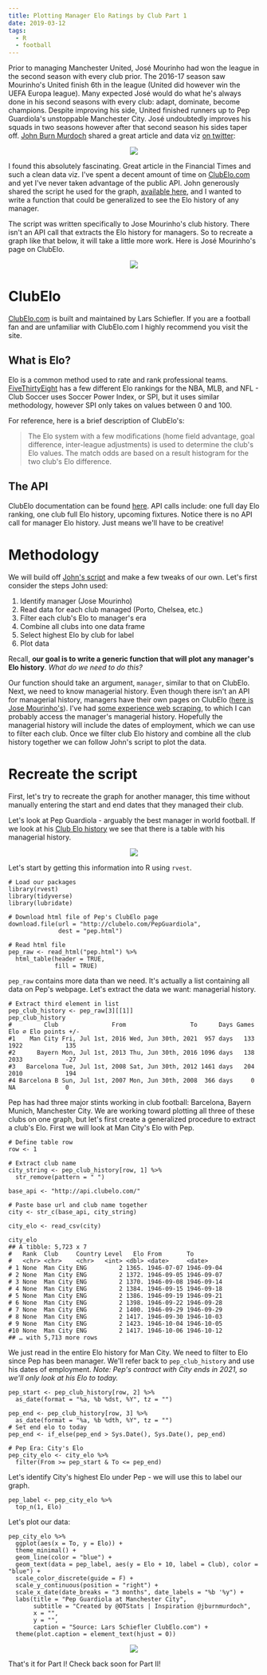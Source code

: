 ```yaml
---
title: Plotting Manager Elo Ratings by Club Part 1
date: 2019-03-12
tags: 
  - R
  - football
---
```


Prior to managing Manchester United, José Mourinho had won the league in the second season with every club prior. The 2016-17 season saw Mourinho's United finish 6th in the league (United did however win the UEFA Europa league). Many expected José would do what he's always done in his second seasons with every club: adapt, dominate, become champions. Despite improving his side, United finished runners up to Pep Guardiola's unstoppable Manchester City. José undoubtedly improves his squads in two seasons however after that second season his sides taper off. [John Burn Murdoch](https://twitter.com/jburnmurdoch) shared a great article and data viz [on twitter](https://twitter.com/jburnmurdoch/status/1075071315487395840?ref_src=twsrc%5Etfw):

<p align ="center">
  <img src = "/figs/2019-03-12-plot-manager-elo-part-1/John-Murdoch-Jose-Mourinho-clubelo.png">
</p>

I found this absolutely fascinating. Great article in the Financial Times and such a clean data viz. I've spent a decent amount of time on [ClubElo.com](http://clubelo.com) and yet I've never taken advantage of the public API. John generously shared the script he used for the graph, [available here](https://gist.github.com/johnburnmurdoch/1b3f32aaf7757733bd68a6513ab86226), and I wanted to write a function that could be generalized to see the Elo history of any manager.

The script was written specifically to Jose Mourinho's club history. There isn't an API call that extracts the Elo history for managers. So to recreate a graph like that below, it will take a little more work. Here is José Mourinho's page on ClubElo.

<p align ="center">
  <img src = "/figs/2019-03-12-plot-manager-elo-part-1/ClubElo-Jose-Mourinho.png">
</p>

# ClubElo
[ClubElo.com]("clubelo.com") is built and maintained by Lars Schiefler. If you are a football fan and are unfamiliar with ClubElo.com I highly recommend you visit the site.

## What is Elo?
Elo is a common method used to rate and rank professional teams. [FiveThirtyEight](http://fivethirtyeight.com) has a few different Elo rankings for the NBA, MLB, and NFL - Club Soccer uses Soccer Power Index, or SPI, but it uses similar methodology, however SPI only takes on values between 0 and 100.

For reference, here is a brief description of ClubElo's:
> The Elo system with a few modifications (home field advantage, goal difference, inter-league adjustments) is used to determine the club's Elo values. The match odds are based on a result histogram for the two club's Elo difference.

## The API
ClubElo documentation can be found [here](http://clubelo.com/API). API calls include: one full day Elo ranking, one club full Elo history, upcoming fixtures. Notice there is no API call for manager Elo history. Just means we'll have to be creative!

# Methodology 
We will build off [John's script](https://gist.github.com/johnburnmurdoch/1b3f32aaf7757733bd68a6513ab86226) and make a few tweaks of our own. Let's first consider the steps John used: 
  1. Identify manager (Jose Mourinho)
  1. Read data for each club managed (Porto, Chelsea, etc.)
  1. Filter each club's Elo to manager's era
  1. Combine all clubs into one data frame
  1. Select highest Elo by club for label
  1. Plot data

Recall, **our goal is to write a generic function that will plot any manager's Elo history**. _What do we need to do this?_

Our function should take an argument, `manager`, similar to that on ClubElo. Next, we need to know managerial history. Even though there isn't an API for managerial history, managers have their own pages on ClubElo ([here is Jose Mourinho's](http://clubelo.com/JoseMourinho)). I've had [some experience web scraping](https://otstats.github.io/2018-12-06-uww-mens-soccer/), to which I can probably access the manager's managerial history. Hopefully the managerial history will include the dates of employment, which we can use to filter each club. Once we filter club Elo history and combine all the club history together we can follow John's script to plot the data.

# Recreate the script

First, let's try to recreate the graph for another manager, this time without manually entering the start and end dates that they managed their club. 

Let's look at Pep Guardiola - arguably the best manager in world football. If we look at his [Club Elo history](http://clubelo.com/PepGuardiola) we see that there is a table with his managerial history. 

<p align = "center">
  <img src = "/figs/2019-03-12-plot-manager-elo-part-1/Managerial-History-Pep-Guardiola.png">
</p>

Let's start by getting this information into R using `rvest`. 

    # Load our packages
    library(rvest)
    library(tidyverse)
    library(lubridate)
    
    # Download html file of Pep's ClubElo page
    download.file(url = "http://clubelo.com/PepGuardiola", 
                  dest = "pep.html")
    
    # Read html file
    pep_raw <- read_html("pep.html") %>% 
      html_table(header = TRUE, 
                 fill = TRUE)
    
`pep_raw` contains more data than we need. It's actually a list containing all data on Pep's webpage. Let's extract the data we want: managerial history.

    # Extract third element in list
    pep_club_history <- pep_raw[3][[1]]
    pep_club_history
    #         Club               From                  To      Days Games Elo ⌀ Elo points +/-
    #1    Man City Fri, Jul 1st, 2016 Wed, Jun 30th, 2021  957 days   133  1922            135
    #2      Bayern Mon, Jul 1st, 2013 Thu, Jun 30th, 2016 1096 days   138  2033            -27
    #3   Barcelona Tue, Jul 1st, 2008 Sat, Jun 30th, 2012 1461 days   204  2010            194
    #4 Barcelona B Sun, Jul 1st, 2007 Mon, Jun 30th, 2008  366 days     0    NA              0
    
Pep has had three major stints working in club football: Barcelona, Bayern Munich, Manchester City. We are working toward plotting all three of these clubs on one graph, but let's first create a generalized procedure to extract a club's Elo. First we will look at Man City's Elo with Pep. 

    # Define table row
    row <- 1
    
    # Extract club name
    city_string <- pep_club_history[row, 1] %>% 
      str_remove(pattern = " ")
    
    base_api <- "http://api.clubelo.com/"
    
    # Paste base url and club name together
    city <- str_c(base_api, city_string)
    
    city_elo <- read_csv(city)
    
    city_elo
    ## A tibble: 5,723 x 7
    #   Rank  Club     Country Level   Elo From       To        
    #   <chr> <chr>    <chr>   <int> <dbl> <date>     <date>    
    # 1 None  Man City ENG         2 1365. 1946-07-07 1946-09-04
    # 2 None  Man City ENG         2 1372. 1946-09-05 1946-09-07
    # 3 None  Man City ENG         2 1370. 1946-09-08 1946-09-14
    # 4 None  Man City ENG         2 1384. 1946-09-15 1946-09-18
    # 5 None  Man City ENG         2 1386. 1946-09-19 1946-09-21
    # 6 None  Man City ENG         2 1398. 1946-09-22 1946-09-28
    # 7 None  Man City ENG         2 1400. 1946-09-29 1946-09-29
    # 8 None  Man City ENG         2 1417. 1946-09-30 1946-10-03
    # 9 None  Man City ENG         2 1423. 1946-10-04 1946-10-05
    #10 None  Man City ENG         2 1417. 1946-10-06 1946-10-12
    ## … with 5,713 more rows
    
We just read in the entire Elo history for Man City. We need to filter to Elo since Pep has been manager. We'll refer back to `pep_club_history` and use his dates of employment. *Note: Pep's contract with City ends in 2021, so we'll only look at his Elo to today.* 

    pep_start <- pep_club_history[row, 2] %>% 
      as_date(format = "%a, %b %dst, %Y", tz = "")
      
    pep_end <- pep_club_history[row, 3] %>% 
      as_date(format = "%a, %b %dth, %Y", tz = "")
    # Set end elo to today
    pep_end <- if_else(pep_end > Sys.Date(), Sys.Date(), pep_end)

    # Pep Era: City's Elo
    pep_city_elo <- city_elo %>% 
      filter(From >= pep_start & To <= pep_end)
      
Let's identify City's highest Elo under Pep - we will use this to label our graph.

    pep_label <- pep_city_elo %>%
      top_n(1, Elo)
      
Let's plot our data:

    pep_city_elo %>% 
      ggplot(aes(x = To, y = Elo)) +
      theme_minimal() +
      geom_line(color = "blue") +
      geom_text(data = pep_label, aes(y = Elo + 10, label = Club), color = "blue") +
      scale_color_discrete(guide = F) +
      scale_y_continuous(position = "right") +
      scale_x_date(date_breaks = "3 months", date_labels = "%b '%y") +
      labs(title = "Pep Guardiola at Manchester City", 
           subtitle = "Created by @OTStats | Inspiration @jburnmurdoch",
           x = "", 
           y = "", 
           caption = "Source: Lars Schiefler ClubElo.com") + 
      theme(plot.caption = element_text(hjust = 0))


<p align = "center">
  <img src = "/figs/2019-03-12-plot-manager-elo-part-1/Pep-ManCity-Elo.png">
</p>


That's it for Part I! Check back soon for Part II!